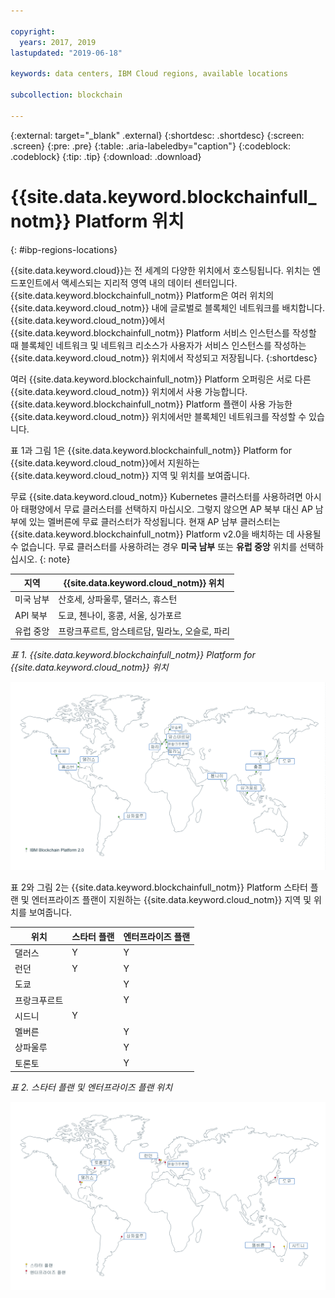 ```yaml
---

copyright:
  years: 2017, 2019
lastupdated: "2019-06-18"

keywords: data centers, IBM Cloud regions, available locations

subcollection: blockchain

---
```


{:external: target="_blank" .external}
{:shortdesc: .shortdesc}
{:screen: .screen}
{:pre: .pre}
{:table: .aria-labeledby="caption"}
{:codeblock: .codeblock}
{:tip: .tip}
{:download: .download}


# {{site.data.keyword.blockchainfull_notm}} Platform 위치
{: #ibp-regions-locations}

{{site.data.keyword.cloud}}는 전 세계의 다양한 위치에서 호스팅됩니다. 위치는 엔드포인트에서 액세스되는 지리적 영역 내의 데이터 센터입니다. {{site.data.keyword.blockchainfull_notm}} Platform은 여러 위치의 {{site.data.keyword.cloud_notm}} 내에 글로벌로 블록체인 네트워크를 배치합니다. {{site.data.keyword.cloud_notm}}에서 {{site.data.keyword.blockchainfull_notm}} Platform 서비스 인스턴스를 작성할 때 블록체인 네트워크 및 네트워크 리소스가 사용자가 서비스 인스턴스를 작성하는 {{site.data.keyword.cloud_notm}} 위치에서 작성되고 저장됩니다.
{:shortdesc}

여러 {{site.data.keyword.blockchainfull_notm}} Platform 오퍼링은 서로 다른 {{site.data.keyword.cloud_notm}} 위치에서
사용 가능합니다. {{site.data.keyword.blockchainfull_notm}} Platform 플랜이 사용 가능한 {{site.data.keyword.cloud_notm}} 위치에서만
블록체인 네트워크를 작성할 수 있습니다.

표 1과 그림 1은 {{site.data.keyword.blockchainfull_notm}} Platform for {{site.data.keyword.cloud_notm}}에서 지원하는 {{site.data.keyword.cloud_notm}} 지역 및 위치를 보여줍니다.

무료 {{site.data.keyword.cloud_notm}} Kubernetes 클러스터를 사용하려면 아시아 태평양에서 무료 클러스터를 선택하지 마십시오. 그렇지 않으면 AP 북부 대신 AP 남부에 있는 멜버른에 무료 클러스터가 작성됩니다. 현재 AP 남부 클러스터는 {{site.data.keyword.blockchainfull_notm}} Platform v2.0을 배치하는 데 사용될 수 없습니다. 무료 클러스터를 사용하려는 경우 **미국 남부** 또는 **유럽 중앙** 위치를 선택하십시오.
{: note}

| 지역 | {{site.data.keyword.cloud_notm}} 위치 |
|--------|--------------------|
| 미국 남부 | 산호세, 상파울루, 댈러스, 휴스턴 |
| API 북부 | 도쿄, 첸나이, 홍콩, 서울, 싱가포르 |
| 유럽 중앙 | 프랑크푸르트, 암스테르담, 밀라노, 오슬로, 파리 |

_표 1. {{site.data.keyword.blockchainfull_notm}} Platform for {{site.data.keyword.cloud_notm}} 위치_


![{{site.data.keyword.blockchainfull_notm}} Platform {{site.data.keyword.cloud_notm}} 위치](../images/ibp_v2_regions.png "{{site.data.keyword.blockchainfull_notm}} Platform {{site.data.keyword.cloud_notm}} 위치")


표 2와 그림 2는 {{site.data.keyword.blockchainfull_notm}} Platform 스타터 플랜 및 엔터프라이즈 플랜이 지원하는 {{site.data.keyword.cloud_notm}} 지역 및 위치를 보여줍니다.

| 위치 | 스타터 플랜 | 엔터프라이즈 플랜 |
|--------|----------|----------|
| 댈러스 | Y | Y |
| 런던 | Y | Y |
| 도쿄 |  | Y |
| 프랑크푸르트 |  | Y |
| 시드니 | Y |  |
| 멜버른 |  | Y |
| 상파울루 |  | Y |
| 토론토 |  | Y |

_표 2. 스타터 플랜 및 엔터프라이즈 플랜 위치_


![스타터 플랜 및 엔터프라이즈 플랜 위치](../images/ibp_regions.png "{{site.data.keyword.blockchainfull_notm}} Platform 위치")
